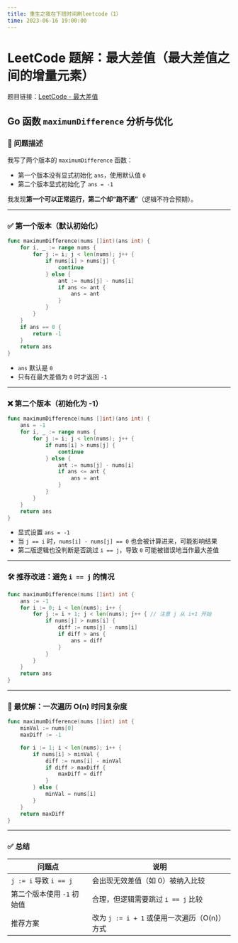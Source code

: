 ```yaml
---
title: 重生之我在下班时间刷leetcode（1）
time: 2023-06-16 19:00:00
---
```

# LeetCode 题解：最大差值（最大差值之间的增量元素）

题目链接：[LeetCode - 最大差值](https://leetcode.cn/problems/maximum-difference-between-increasing-elements/description/?envType=daily-question&envId=2025-06-16)

## Go 函数 `maximumDifference` 分析与优化

### 🧠 问题描述

我写了两个版本的 `maximumDifference` 函数：

- 第一个版本没有显式初始化 `ans`，使用默认值 `0`
- 第二个版本显式初始化了 `ans = -1`

我发现**第一个可以正常运行，第二个却“跑不通”**（逻辑不符合预期）。

---

### ✅ 第一个版本（默认初始化）

```go
func maximumDifference(nums []int)(ans int) {
    for i, _ := range nums {
        for j := i; j < len(nums); j++ {
            if nums[i] > nums[j] {
                continue
            } else {
                ant := nums[j] - nums[i]
                if ans <= ant {
                    ans = ant
                }
            }
        }
    }
    if ans == 0 {
        return -1
    }
    return ans
}
```

- `ans` 默认是 `0`
- 只有在最大差值为 `0` 时才返回 `-1`

---

### ❌ 第二个版本（初始化为 -1）

```go
func maximumDifference(nums []int)(ans int) {
    ans = -1
    for i, _ := range nums {
        for j := i; j < len(nums); j++ {
            if nums[i] > nums[j] {
                continue
            } else {
                ant := nums[j] - nums[i]
                if ans <= ant {
                    ans = ant
                }
            }
        }
    }
    return ans
}
```

- 显式设置 `ans = -1`
- 当 `j == i` 时，`nums[i] - nums[j] == 0` 也会被计算进来，可能影响结果
- 第二版逻辑也没判断是否跳过 `i == j`，导致 `0` 可能被错误地当作最大差值

---

### 🛠 推荐改进：避免 `i == j` 的情况

```go
func maximumDifference(nums []int) int {
    ans := -1
    for i := 0; i < len(nums); i++ {
        for j := i + 1; j < len(nums); j++ { // 注意 j 从 i+1 开始
            if nums[j] > nums[i] {
                diff := nums[j] - nums[i]
                if diff > ans {
                    ans = diff
                }
            }
        }
    }
    return ans
}
```

---

### 🚀 最优解：一次遍历 O(n) 时间复杂度

```go
func maximumDifference(nums []int) int {
    minVal := nums[0]
    maxDiff := -1

    for i := 1; i < len(nums); i++ {
        if nums[i] > minVal {
            diff := nums[i] - minVal
            if diff > maxDiff {
                maxDiff = diff
            }
        } else {
            minVal = nums[i]
        }
    }
    return maxDiff
}
```

---

### ✅ 总结

| 问题点                    | 说明                                             |
|---------------------------|--------------------------------------------------|
| `j := i` 导致 `i == j`    | 会出现无效差值（如 0）被纳入比较                |
| 第二个版本使用 `-1` 初始值 | 合理，但逻辑需要跳过 `i == j` 比较              |
| 推荐方案                  | 改为 `j := i + 1` 或使用一次遍历（O(n)）方式    |
